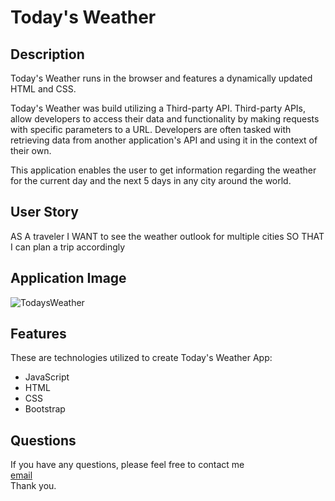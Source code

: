 # Today's Weather

## Description

Today's Weather runs in the browser and features a dynamically updated HTML and CSS. 

Today's Weather was build utilizing a Third-party API. Third-party APIs, allow developers to access their data and functionality by making requests with specific parameters to a URL. Developers are often tasked with retrieving data from another application's API and using it in the context of their own.

This application enables the user to get information regarding the weather for the current day and the next 5 days in any city around the world. 

## User Story

AS A traveler
I WANT to see the weather outlook for multiple cities
SO THAT I can plan a trip accordingly

## Application Image

![TodaysWeather](https://user-images.githubusercontent.com/94599271/171448304-ba1f9cdb-c6b9-4cf5-b9fa-84cc0dcb441c.png)

## Features

These are technologies utilized to create Today's Weather App:

- JavaScript
- HTML
- CSS
- Bootstrap


## Questions
If you have any questions, please feel free to contact me <br>
[email](mayrulara@hotmail.com) <br>
Thank you.

